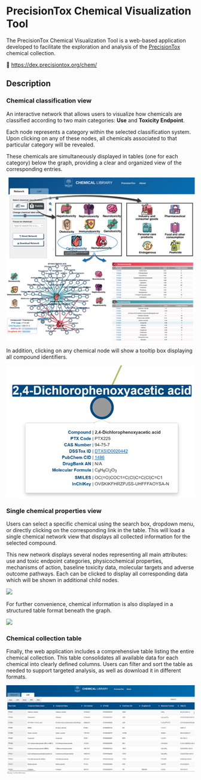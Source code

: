# PrecisionTox Chemical Visualization Tool

The PrecisionTox Chemical Visualization Tool is a web-based application developed
to facilitate the exploration and analysis of the [PrecisionTox](precisiontox.org) chemical collection.

:link: https://dex.precisiontox.org/chem/

## Description

### Chemical classification view

An interactive network that allows users to visualize how chemicals are classified according to two main categories:  **Use** and **Toxicity Endpoint**. 

Each node represents a category within the selected classification system. Upon clicking on any of these nodes, all chemicals associated to that particular category will be revealed.

These chemicals are simultaneously displayed in tables (one for each category) below the graph, providing a clear and organized view of the corresponding entries.

<img src="app/static/images/readme/figure_1.png">

In addition, clicking on any chemical node will show a tooltip box displaying all compound identifiers.

<img src="app/static/images/readme/tooltip.png">

### Single chemical properties view

Users can select a specific chemical using the search box, dropdown menu, or directly clicking on the corresponding link in the table. This will load a single chemical network view that displays all collected information for the selected compound.

This new network displays several nodes representing all main attributes: use and toxic endpoint categories, physicochemical properties, mechanisms of action, baseline toxicity data, molecular targets and adverse outcome pathways. Each can be clicked to display all corresponding data which will be shown in additional child nodes.

<img src="app/static/images/readme/figure_2.png">

For further convenience, chemical information is also displayed in a structured table format beneath the graph. 

<img src="app/static/images/readme/figure_3.png">

### Chemical collection table

Finally, the web application includes a comprehensive table listing the entire chemical collection. This table consolidates all available data for each chemical into clearly defined columns. Users can filter and sort the table as needed to support targeted analysis, as well as download it in different formats.

<img src="app/static/images/readme/full_table.png">